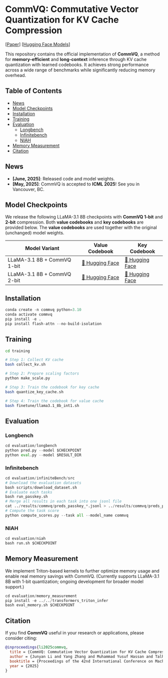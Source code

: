 # CommVQ: Commutative Vector Quantization for KV Cache Compression

[[Paper](https://arxiv.org/abs/xxxx.xxxxx)] [[Hugging Face Models](https://huggingface.co/collections/senfu/commvq-68412ebc14e0f9cdfffb7172)]

This repository contains the official implementation of **CommVQ**, a method for **memory-efficient** and **long-context** inference through KV cache quantization with learned codebooks. It achieves strong performance across a wide range of benchmarks while significantly reducing memory overhead.


## Table of Contents

- [News](#news)
- [Model Checkpoints](#model-checkpoints)
- [Installation](#installation)
- [Training](#training)
- [Evaluation](#evaluation)
  - [Longbench](#longbench)
  - [Infinitebench](#infinitebench)
  - [NIAH](#niah)
- [Memory Measurement](#memory-measurement)
- [Citation](#citation)

## News

- **[June, 2025]**: Released code and model weights.
- **[May, 2025]**: CommVQ is accepted to **ICML 2025**! See you in Vancouver, BC.

## Model Checkpoints

We release the following LLaMA-3.1 8B checkpoints with **CommVQ 1-bit** and **2-bit** compression. Both **value codebooks** and **key codebooks** are provided below. The **value codebooks** are used together with the original (unchanged) model weights.

| Model Variant | Value Codebook | Key Codebook |
|---------------|-------|----------|
| LLaMA-3.1 8B + CommVQ 1-bit | [🤗 Hugging Face](https://huggingface.co/senfu/Llama-3.1-8B-Instruct-CommVQ-1bit) | [🤗 Hugging Face](https://huggingface.co/senfu/Llama-3.1-8B-Instruct-CommVQ-1bit-codebook) |
| LLaMA-3.1 8B + CommVQ 2-bit | [🤗 Hugging Face](https://huggingface.co/senfu/Llama-3.1-8B-Instruct-CommVQ-2bit) | [🤗 Hugging Face](https://huggingface.co/senfu/Llama-3.1-8B-Instruct-CommVQ-2bit-codebook) |


## Installation

```python
conda create -n commvq python=3.10
conda activate commvq
pip install -e .
pip install flash-attn --no-build-isolation
```

## Training

```bash
cd training

# Step 1: Collect KV cache
bash collect_kv.sh

# Step 2: Prepare scaling factors
python make_scale.py

# Step 3: Train the codebook for key cache
bash quantize_key_cache.sh

# Step 4: Train the codebook for value cache
bash finetune/llama3.1_8b_int1.sh
```

## Evaluation

### Longbench

```python
cd evaluation/longbench
python pred.py --model $CHECKPOINT
python eval.py --model $RESULT_DIR
```

### Infinitebench

```python
cd evaluation/infiniteBench/src
# Download the evaluation datasets
bash scripts/download_dataset.sh
# Evaluate each tasks
bash run_passkey.sh
# Merge all results in each task into one jsonl file
cat ../results/commvq/preds_passkey_*.jsonl > ../results/commvq/preds_passkey.jsonl
# Compute the task score
python compute_scores.py --task all --model_name commvq
```


### NIAH

```python
cd evaluation/niah
bash run.sh $CHECKPOINT
```

## Memory Measurement

We implement Triton-based kernels to further optimize memory usage and enable real memory savings with CommVQ.
(Currently supports LLaMA-3.1 8B with 1-bit quantization; ongoing development for broader model support.)

```python
cd evaluation/memory_measurement
pip install -e ../../transformers_triton_infer
bash eval_memory.sh $CHECKPOINT
```

## Citation

If you find **CommVQ** useful in your research or applications, please consider citing:

```bibtex
@inproceedings{li2025commvq,
  title = {CommVQ: Commutative Vector Quantization for KV Cache Compression},
  author = {Junyan Li and Yang Zhang and Muhammad Yusuf Hassan and Talha Chafekar and Tianle Cai and Zhile Ren and Pengsheng Guo and Binazir Karimzadeh and Colorado J Reed and Chong Wang and Chuang Gan},
  booktitle = {Proceedings of the 42nd International Conference on Machine Learning (ICML)},
  year = {2025}
}
```
